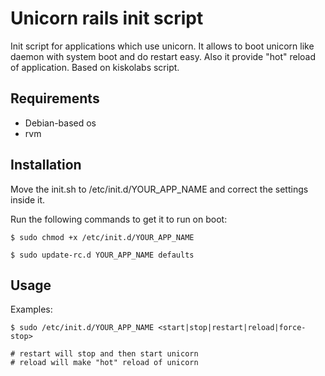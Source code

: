 # Unicorn rails init script

Init script for applications which use unicorn.
It allows to boot unicorn like daemon with system boot and do restart easy.
Also it provide "hot" reload of application.
Based on kiskolabs script.

## Requirements

* Debian-based os
* rvm

## Installation

Move the init.sh to /etc/init.d/YOUR_APP_NAME and correct the settings inside it.

Run the following commands to get it to run on boot:

    $ sudo chmod +x /etc/init.d/YOUR_APP_NAME

    $ sudo update-rc.d YOUR_APP_NAME defaults


## Usage

Examples:

    $ sudo /etc/init.d/YOUR_APP_NAME <start|stop|restart|reload|force-stop>

    # restart will stop and then start unicorn
    # reload will make "hot" reload of unicorn
